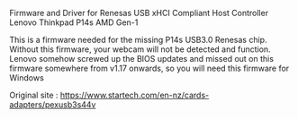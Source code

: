 Firmware and Driver for Renesas USB xHCI Compliant Host Controller Lenovo Thinkpad P14s AMD Gen-1

This is a firmware needed for the missing P14s USB3.0 Renesas chip. Without this firmware, your webcam will not be detected and function.
Lenovo somehow screwed up the BIOS updates and missed out on this firmware somewhere from v1.17 onwards, so you will need this firmware for Windows

Original site : https://www.startech.com/en-nz/cards-adapters/pexusb3s44v

